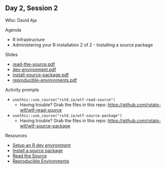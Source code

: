 ## Day 2, Session 2

Who: David Aja

Agenda

  * R Infrastructure
  * Administering your R installation 2 of 2 - Installing a source package

Slides

  * [read-the-source.pdf](materials/read-the-source.pdf)
  * [dev-environment.pdf](materials/dev-environment.pdf)
  * [install-source-package.pdf](materials/install-source-package.pdf)
  * [reproducible-environments.pdf](materials/reproducible-environments.pdf)

Activity prompts

  * `usethis::use_course("rstd.io/wtf-read-source")`
    - Having trouble? Grab the files in this repo: <https://github.com/rstats-wtf/wtf-read-source>
  * `usethis::use_course("rstd.io/wtf-source-package")`
    - Having trouble? Grab the files in this repo: <https://github.com/rstats-wtf/wtf-source-package>

Resources

  * [Setup an R dev environment](https://whattheyforgot.org/set-up-an-r-dev-environment.html)
  * [Install a source package](https://whattheyforgot.org/install-a-source-package.html)
  * [Read the Source](https://whattheyforgot.org/read-the-source.html)
  * [Reproducible Environments](https://environments.rstudio.com/)
